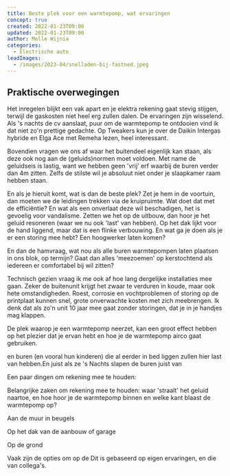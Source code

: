 ```yaml
---
title: Beste plek voor een warmtepomp, wat ervaringen
concept: true
created: 2022-01-23T09:00
updated: 2022-01-23T09:00
author: Melle Wijnia
categories:
  - Electrische auto
leadImages:
  - /images/2023-04/snelladen-bij-fastned.jpeg
---
```


## Praktische overwegingen

Het inregelen blijkt een vak apart en je elektra rekening gaat stevig stijgen, terwijl de gaskosten niet heel erg zullen dalen.
De ervaringen zijn wisselend.
Als 's nachts de cv aanslaat, puur om de warmtepomp te ontdooien vind ik dat niet zo'n prettige gedachte.
Op Tweakers kun je over de Daikin Intergas hybride en Elga Ace met Remeha lezen, heel interessant.

Bovendien vragen we ons af waar het buitendeel eigenlijk kan staan, als deze ook nog aan de (geluids)normen moet voldoen.
Met name de geluidseis is lastig, want we hebben geen 'vrij' erf waarbij de buren verder dan 4m zitten.
Zelfs de stilste wil je absoluut niet onder je slaapkamer raam hebben staan.

En als je hieruit komt, wat is dan de beste plek?
Zet je hem in de voortuin, dan moeten we de leidingen trekken via de kruipruimte.
Wat doet dat met de efficiëntie?
En wat als een onverlaat deze wil beschadigen, het is gevoelig voor vandalisme.
Zetten we het op de uitbouw, dan hoor je het geluid resoneren (waar we nu ook 'last' van hebben).
Op het dak lijkt voor de hand liggend, maar dat is een flinke verbouwing.
En wat ga je doen als je er een storing mee hebt?
Een hoogwerker laten komen?

En dan de hamvraag, wat nou als alle buren warmtepompen laten plaatsen in ons blok, op termijn?
Gaat dan alles 'meezoemen' op kerstochtend als iedereen er comfortabel bij wil zitten?

Technisch gezien vraag ik me ook af hoe lang dergelijke installaties mee gaan.
Zeker de buitenunit krijgt het zwaar te verduren in koude, maar ook hete omstandigheden.
Roest, corrosie en vochtproblemen of storing op de printplaat kunnen snel, grote onverwachte kosten met zich meebrengen.
Ik denk dat als zo'n unit 10 jaar mee gaat zonder storingen, dat je in je handjes mag klappen.

<!-- Buiten en binnendeel? Resonanties in leidingen... draait 24/7 ook in de nacht -->

De plek waarop je een warmtepomp neerzet, kan een groot effect hebben op het plezier dat je ervan hebt en hoe je de warmtepomp airco gaat gebruiken. 

 en buren (en vooral hun kinderen) die al eerder in bed liggen zullen hier last van hebben.En juist als ze  's Nachts slapen de buren juist van 

Een paar dingen om rekening mee te houden:

Belangrijke zaken om rekening mee te houden: waar 'straalt' het geluid naartoe, en hoe hoor je de warmtepomp binnen en welke kant blaast de warmtepomp op?

Aan de muur in beugels

Op het dak van de aanbouw of garage

Op de grond

Vaak zijn de opties om op de Dit is gebaseerd op eigen ervaringen, en die van collega's.
